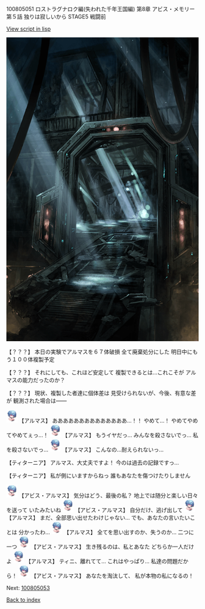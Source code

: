 100805051 ロストラグナロク編(失われた千年王国編) 第8章 アビス・メモリー 第５話 独りは寂しいから STAGE5 戦闘前

[View script in lisp](../scripts/100805051.txt)

![bifrost.png](../images/backgrounds/bifrost.png)

【？？？】
本日の実験でアルマスを６７体破損
全て廃棄処分にした
明日中にもう１００体複製予定

【？？？】
それにしても、これほど安定して
複製できるとは…これこそが
アルマスの能力だったのか？

【？？？】
現状、複製した者達に個体差は
見受けられないが、今後、有意な差が
観測された場合は――

<img src="../images/units/3840001.png" alt="3840001.png" height="34"/>
【アルマス】
ああああああああああああああ…！！
やめて…！
やめてやめてやめてぇっ…！

<img src="../images/units/3840001.png" alt="3840001.png" height="34"/>
【アルマス】
もうイヤだっ…
みんなを殺さないでっ…
私を殺さないでっ…

<img src="../images/units/3840001.png" alt="3840001.png" height="34"/>
【アルマス】
こんなの…耐えられないっ…

【ティターニア】
アルマス、大丈夫ですよ！
今のは過去の記録ですっ…

【ティターニア】
私が側にいますからねっ
誰もあなたを傷つけたりしません

<img src="../images/units/3840001.png" alt="3840001.png" height="34"/>
【アビス・アルマス】
気分はどう、最後の私？
地上では随分と楽しい日々を送って
いたみたいね

<img src="../images/units/3840001.png" alt="3840001.png" height="34"/>
【アビス・アルマス】
自分だけ、逃げ出して

<img src="../images/units/3840001.png" alt="3840001.png" height="34"/>
【アルマス】
まだ、全部思い出せたわけじゃない…
でも、あなたの言いたいことは
分かったわ…

<img src="../images/units/3840001.png" alt="3840001.png" height="34"/>
【アルマス】
全てを思い出すのか、失うのか…
二つに一つ

<img src="../images/units/3840001.png" alt="3840001.png" height="34"/>
【アビス・アルマス】
生き残るのは、私とあなた
どちらか一人だけよ

<img src="../images/units/3840001.png" alt="3840001.png" height="34"/>
【アルマス】
ティニ、離れてて…
これはやっぱり…
私達の問題だから！

<img src="../images/units/3840001.png" alt="3840001.png" height="34"/>
【アビス・アルマス】
あなたを淘汰して、
私が本物の私になるの！

Next: [100805053](100805053.md)

[Back to index](index.md)
